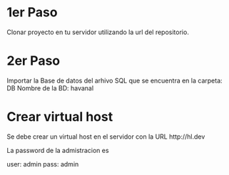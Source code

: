 <h1>1er Paso</h1>
Clonar proyecto en tu servidor utilizando la url del repositorio.

<h1>2er Paso</h1>
Importar la Base de datos del arhivo SQL que se encuentra en la carpeta: DB
Nombre de la BD: havanal

<h1>Crear virtual host</h1>
Se debe crear un virtual host en el servidor con la URL http://hl.dev

<p>La password de la admistracion es </p>
user: admin
pass: admin